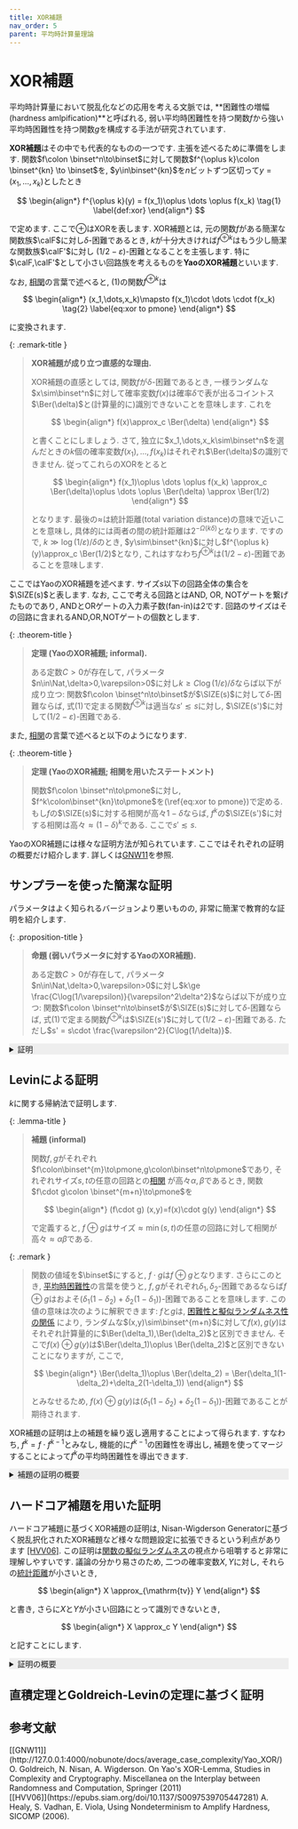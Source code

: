 ```yaml
---
title: XOR補題
nav_order: 5
parent: 平均時計算量理論
---
```

# XOR補題
平均時計算量において脱乱化などの応用を考える文脈では, **困難性の増幅 (hardness amlpification)**と呼ばれる, 弱い平均時困難性を持つ関数$f$から強い平均時困難性を持つ関数$g$を構成する手法が研究されています.

**XOR補題**はその中でも代表的なものの一つです.
主張を述べるために準備をします.
関数$f\colon \binset^n\to\binset$に対して関数$f^{\oplus k}\colon \binset^{kn} \to \binset$を, $y\in\binset^{kn}$を$n$ビットずつ区切って$y = (x_1,\dots,x_k)$としたとき

$$
  \begin{align*}
    f^{\oplus k}(y) = f(x_1)\oplus \dots \oplus f(x_k) \tag{1} \label{def:xor}
  \end{align*}
$$

で定めます.
ここで$\oplus$はXORを表します.
XOR補題とは, 元の関数$f$がある簡潔な関数族$\calF$に対し$\delta$-困難であるとき, $k$が十分大きければ$f^{\oplus k}$はもう少し簡潔な関数族$\calF'$に対し
$(1/2-\varepsilon)$-困難となることを主張します.
特に$\calF,\calF'$として小さい回路族を考えるものを**YaoのXOR補題**といいます.

なお, [相関]({{site.baseurl}}/docs/average_case_complexity/average_case_hardness#相関に基づく定義)の言葉で述べると, (1)の関数$f^{\oplus k}$は

$$
  \begin{align*}
    (x_1,\dots,x_k)\mapsto f(x_1)\cdot \dots \cdot f(x_k) \tag{2} \label{eq:xor to pmone}
  \end{align*}
$$

に変換されます.

{: .remark-title }
> **XOR補題が成り立つ直感的な理由.**
> 
> XOR補題の直感としては, 関数$f$が$\delta$-困難であるとき, 一様ランダムな$x\sim\binset^n$に対して確率変数$f(x)$は確率$\delta$で表が出るコイントス$\Ber(\delta)$と(計算量的に)識別できないことを意味します.
> これを
>
> $$
  \begin{align*}
    f(x)\approx_c \Ber(\delta)
  \end{align*}
> $$
> 
> と書くことにしましょう.
> さて, 独立に$x_1,\dots,x_k\sim\binset^n$を選んだときの$k$個の確率変数$f(x_1),\dots,f(x_k)$はそれぞれ$\Ber(\delta)$の識別できません.
> 従ってこれらのXORをとると
> 
> $$
  \begin{align*}
    f(x_1)\oplus \dots \oplus f(x_k) \approx_c \Ber(\delta)\oplus \dots \oplus \Ber(\delta) \approx \Ber(1/2)
  \end{align*}
> $$
> 
> となります. 最後の$\approx$は統計距離(total variation distance)の意味で近いことを意味し, 具体的には両者の間の統計距離は$2^{-\Omega(k\delta)}$となります.
> ですので, $k \gg \log(1/\varepsilon)/\delta$のとき, $y\sim\binset^{kn}$に対し$f^{\oplus k}(y)\approx_c \Ber(1/2)$となり, これはすなわち$f^{\oplus k}$は$(1/2-\varepsilon)$-困難であることを意味します.

ここではYaoのXOR補題を述べます.
サイズ$s$以下の回路全体の集合を$\SIZE(s)$と表します. なお, ここで考える回路とはAND, OR, NOTゲートを繋げたものであり, ANDとORゲートの入力素子数(fan-in)は2です.
回路のサイズはその回路に含まれるAND,OR,NOTゲートの個数とします.

{: .theorem-title }
> **定理 (YaoのXOR補題; informal).**
>
> ある定数$C>0$が存在して, パラメータ$n\in\Nat,\delta>0,\varepsilon>0$に対し$k\ge C\log(1/\varepsilon)/\delta$ならば以下が成り立つ:
> 関数$f\colon \binset^n\to\binset$が$\SIZE(s)$に対して$\delta$-困難ならば, 式(1)で定まる関数$f^{\oplus k}$は適当な$s'\lesssim s$に対し, $\SIZE(s')$に対して$(1/2-\varepsilon)$-困難である.

また, [相関]({{site.baseurl}}/docs/average_case_complexity/average_case_hardness#相関に基づく定義)の言葉で述べると以下のようになります.

{: .theorem-title }
> **定理 (YaoのXOR補題; 相関を用いたステートメント)**
>
> 関数$f\colon \binset^n\to\pmone$に対し, $f^k\colon\binset^{kn}\to\pmone$を(\ref{eq:xor to pmone})で定める.
> もし$f$の$\SIZE(s)$に対する相関が高々$1-\delta$ならば, $f^{k}$の$\SIZE(s')$に対する相関は高々$\approx (1-\delta)^k$である. ここで$s'\lesssim s$.

YaoのXOR補題には様々な証明方法が知られています.
ここではそれぞれの証明の概要だけ紹介します.
詳しくは[GNW11](#GNW11)を参照.

## サンプラーを使った簡潔な証明

パラメータはよく知られるバージョンより悪いものの, 非常に簡潔で教育的な証明を紹介します.

{: .proposition-title }
> **命題 (弱いパラメータに対するYaoのXOR補題).**
>
> ある定数$C>0$が存在して, パラメータ$n\in\Nat,\delta>0,\varepsilon>0$に対し$k\ge \frac{C\log(1/\varepsilon)}{\varepsilon^2\delta^2}$ならば以下が成り立つ:
> 関数$f\colon \binset^n\to\binset$が$\SIZE(s)$に対して$\delta$-困難ならば, 式(1)で定まる関数$f^{\oplus k}$は$\SIZE(s')$に対して$(1/2-\varepsilon)$-困難である. ただし$s' = s\cdot \frac{\varepsilon^2}{C\log(1/\delta)}$.

<details markdown="1" style="background-color: #eee;">
<summary style="display: list-item">証明</summary>
  対偶を証明します. すなわち, $f^{\oplus k}$が$\SIZE(s')$に対して$(1/2-\varepsilon)$-困難でないと仮定して, $f$が$\SIZE(s)$に対して$\delta$-困難でないことを示します.
  そのために, 次の性質を満たすオラクル回路$C^\calO$を構成します: オラクル$\calO$が

  $$
    \begin{align*}
      \Pr_{y\sim\binset^{kn}}[C(y) = f^{\oplus k}(y)] \ge \frac{1}{2} + \varepsilon
    \end{align*}
  $$

  を満たすときに$C^{\calO}$は

  $$
    \begin{align*}
      \Pr_{\substack{x\sim\binset^n\\ C^{\calO}}}[C(x) = f(x)] \ge 1-\delta
    \end{align*}
  $$
  
  を満たし, さらに$C^\calO$のサイズは(オラクルゲートのサイズを定数として)$O(kn\cdot \log(1/\delta)/\varepsilon^2)$となり, オラクルコールの回数は高々$O(\log(1/\delta)/\varepsilon^2)$となる.
  なお, ここではランダムな入力$x\sim\binset^n$と$C^\calO$の内部のランダムネスに関する確率を考えています.

  {: .corollary-title }
  > **オラクル回路$C^{\calO}$**
  > 
  > 入力: $f$のインスタンス$x\in\binset^n$, ランダムシード$r$, アドバイス$\alpha = \alpha(n,r)$
  >
  > 1. 各$t=1,\dots,T$ (ここで$T=O(\log(1/\delta)/\varepsilon^2)$)に対して以下を行う:
  >    1. ランダムシード$r$に基づいて一様ランダムに$(x_1,\dots,x_k)\sim\binset^{kn}$および$i\sim[k]$をサンプリングする.
  >    2. $y = (x_1,\dots,x_{i-1},x,x_{i+1},\dots,x_k)$とし, オラクルとアドバイスを用いて$b_t := \calO(y) + \sum_{j\ne i} f(x_j) \bmod 2 $を計算する. ここで, 各$f(x_j)$ ($j\ne i$) はランダムシード$r$と$n$に依存するため, アドバイス$\alpha$に含めておくことができます.
  > 2. $b_1,\dots,b_T$の中での多数決を出力する (多数決が存在しない場合は任意のビットを出力する).

  オラクル$\calO$としてサイズ$s'$の回路を用いたとき, 上記のオラクル回路はサイズ$s=O((kn+s')\log(1/\delta)/\varepsilon^2) = O(s'\log(1/\delta)/\varepsilon^2)$となります (ここでは$C$のサイズは入力長以上なので$s'\ge kn$).

  次に回路$C^\calO$が$f$を多くの入力上で計算することを示します.
  オラクル$\calO$がステップ1(b)で入力$y=(x_1,\dots,x_{i-1},x,x_{i+1},\dots,x_k)$に対して$f^{\oplus k}(y)$を正しく計算すると仮定します.
  するとステップ1(b)で計算される$b_t$は
  
  $$
    \begin{align*}
      b_t = f^{\oplus k}(y) + \sum_{j\ne i} f(x_j) \pmod 2 = f(x)
    \end{align*}
  $$
  
  となります.
  したがって, オラクル回路$C^\calO$は, ステップ1において半数以上の反復においてオラクル$\calO$インスタンス$y$で成功する場合に$f(x)$を出力します.

  一様ランダムな$x\sim\binset^n$とステップ1(b)で構成される$y$に対して, 確率変数の組$(x,y)$は [直積サンプラー]({{site.baseurl}}/docs/tools/sampler#direct-product-sampler-definition) です.
  従って, [直積サンプラーのサンプラー性]({{site.baseurl}}/docs/tools/sampler#direct-product-sampler)によってこの組は$(\delta/2,\varepsilon/2)$-サンプラーとなります.
  ここで, オラクル$\calO$に対し, 関数$S\colon\binset^{kn}\to\binset$を

  $$
    \begin{align*}
      S(y) = \begin{cases}
        1 & \text{if } \calO(y) = f^{\oplus k}(y), \\
        0 & \text{otherwise}
      \end{cases}
    \end{align*}
  $$
  
  とします. オラクル$\calO$の仮定より$\E_y[S(y)]\ge \frac{1}{2} + \varepsilon$です.
  一方で$(x,y)$のサンプラー性より

  $$
    \begin{align*}
      \Pr_{x\sim \binset^n} \qty[ \E[S(y)|x] \ge \frac{1+\varepsilon}{2} ] &\le 
      \Pr_{x\sim \binset^n} \qty[ \left|\E[S(y)|x] - \E[S(y)]\right| \ge \frac{\varepsilon}{2} ] \\
      &\le \frac{\delta}{2}
    \end{align*}
  $$
  
  を得ます. すなわち, $(1-\delta/2)$の割合の$x$に対して, $y$をランダムに生成したとき$S(y)=$となる確率が少なくとも$1/2+\varepsilon/2$だけあります. このような$x$を**good**であると呼びます.
  goodなインスタンス$x$に対して$C^\calO(x)$の挙動を考えましょう.
  ステップ$1(b)$で生成したランダムな$y$は, $x$がgoodであることから, $\Pr_y[S(y)=1|x]\ge \frac{1+\varepsilon}{2}$を満たします. 従って, $T=O(\log(1/\delta)/\varepsilon^2)$回の各反復$t$において, 確率$\frac{1+\varepsilon}{2}$で$b_t=f(x)$となります. したがって, $T$の仮定から, 多数決によって確率$1-\delta/2$で$C^\calO(x)$は$f(x)$を出力します.
  以上より, この回路$C^\calO$は

  $$
    \begin{align*}
      \Pr_{x\sim\binset^n,C^\calO}[C^\calO(x) = f(x)] &=\Pr_x[x\text{ is good}]\Pr_{C^{\calO}}[C^{\calO}(x) = f(x) | x \text{ is good}] \\
      &\ge (1-\delta/2)(1-\delta/2) = 1-\delta
    \end{align*}
  $$  

  となるため, $f$が$\SIZE(s)$に対して$\delta$-困難でないことが示されました.
</details>

## Levinによる証明

$k$に関する帰納法で証明します.

{: .lemma-title }
> **補題 (informal)**
>
> 関数$f,g$がそれぞれ$f\colon\binset^{m}\to\pmone,g\colon\binset^n\to\pmone$であり, それぞれサイズ$s,t$の任意の回路との[相関]({{site.baseurl}}/docs/average_case_complexity/average_case_hardness#相関に基づく定義) が高々$\alpha,\beta$であるとき, 関数$f\cdot g\colon \binset^{m+n}\to\pmone$を
> 
> $$
  \begin{align*}
    (f\cdot g) (x,y)=f(x)\cdot g(y)
  \end{align*}
> $$
>
> で定義すると, $f\oplus g$はサイズ$\approx \min(s,t)$の任意の回路に対して相関が高々$\approx \alpha\beta$である.

{: .remark }
> 関数の値域を$\binset$にすると, $f\cdot g$は$f\oplus g$となります.
> さらにこのとき, [平均時困難性]({{site.baseurl}}/docs/average_case_complexity/average_case_hardness)の言葉を使うと, $f,g$がそれぞれ$\delta_1,\delta_2$-困難であるならば$f\oplus g$はおよそ$(\delta_1(1-\delta_2)+\delta_2(1-\delta_1))$-困難であることを意味します.
> この値の意味は次のように解釈できます: $f$と$g$は, [困難性と擬似ランダムネス性の関係]({{site.baseurl}}/docs/average_case_complexity/function_pseudorandomness#関数の平均時困難性と擬似ランダム性) により, ランダムな$(x,y)\sim\binset^{m+n}$に対して$f(x),g(y)$はそれぞれ計算量的に$\Ber(\delta_1),\Ber(\delta_2)$と区別できません. そこで$f(x)\oplus g(y)$は$\Ber(\delta_1)\oplus \Ber(\delta_2)$と区別できないことになりますが, ここで,
> 
> $$
  \begin{align*}
    \Ber(\delta_1)\oplus \Ber(\delta_2) = \Ber(\delta_1(1-\delta_2)+\delta_2(1-\delta_1))
  \end{align*}
> $$
>
> とみなせるため, $f(x)\oplus g(y)$は$(\delta_1(1-\delta_2) + \delta_2(1-\delta_1))$-困難であることが期待されます.

XOR補題の証明は上の補題を繰り返し適用することによって得られます.
すなわち, $f^k = f\cdot f^{k-1}$とみなし, 機能的に$f^{k-1}$の困難性を導出し, 補題を使ってマージすることによって$f^k$の平均時困難性を導出できます.

<details markdown="1" style="background-color: #eee;">
<summary style="display: list-item">補題の証明の概要</summary>
  
  対偶を示します. $f\oplus g$があるサイズ$s$の回路$C$に対して相関が$\gamma$より大きいと仮定します.
  このとき,

  $$
    \begin{align*}
      \alpha\beta &\lesssim \E_{x,y}[C(x,y)\cdot f(x) \cdot g(y)] \\
      &= \E_{x}[f(x)\underbrace{\E_y[C(x,y)\cdot g(y)]}_{:=T(x)}]. \tag{3} \label{eq:fT cor}
    \end{align*}
  $$
  
  ここで$T(x)=\E_y[C(x,y)\cdot g(y)]$とします. このとき, 任意の$x\in\binset^m$に対して$\abs{T(x)}\le\beta$が成り立ちます.
  実際, ある$x\in\binset^m$に対して$T(x)>\beta$と仮定すると, このような$x$を固定したとき, 回路$y\mapsto C(x,y)$は$g$との相関が$T(x)>\beta$となります ($C$のサイズが$\min\set{s,t}\le t$であることに注意). また, $T(x)<-\beta$ならば出力をフリップすれば同様の回路が得られます. これは$g$の相関に関する仮定に違反します.
  したがって, $\abs{T(x)}\le\beta$が成り立ちます.

  このとき, 関数$h\colon x\mapsto \frac{T(x)}{\beta} \in [-1,1]$は式(\ref{eq:fT cor})より

  $$
    \begin{align*}
      \E_x[h(x)f(x)] \gtrsim \alpha\beta/\beta = \alpha
    \end{align*}
  $$
  
  となります. 従って, $h$は$f$との相関がある程度大きいため, $h$を使って$f$を近似する回路を構成することを考えていきます.
  関数$h$を計算するためには$T(x) = \E_y[C(x,y)g(y)]$を計算する必要があります.
  この関数は$y$の独立なコピー$y_1,\dots,y_\ell$を生成し, $g(y_1),\dots,g(y_\ell)$をアドバイスとして受け取り, $\frac{1}{\ell}\sum_i C(x,y_i)g(y_i)$を出力することによって高確率で近似できます.
  これにより, 関数$h$の($f$との相関をほぼ保存する精度の)近似値を計算することができます.
  なお, $h$の値域は$[-1,1]$となっていますが, 仮に出力値が$r\in[-1,1]$だった時は
  確率$\frac{1+r}{2}$で$+1$, 確率$\frac{1-r}{2}$で$-1$を出力する乱択回路を考えれば, 相関を損なわずに
  出力地を$\pmone$に変換することができます.
</details>

## ハードコア補題を用いた証明

ハードコア補題に基づくXOR補題の証明は, Nisan-Wigderson Generatorに基づく脱乱択化されたXOR補題など様々な問題設定に拡張できるという利点があります [[HVV06]](#HVV06).
この証明は[関数の擬似ランダムネス]({{site.baseurl}}/docs/average_case_complexity/function_pseudorandomness)の視点から咀嚼すると非常に理解しやすいです.
議論の分かり易さのため, 二つの確率変数$X,Y$に対し, それらの[統計距離]({{site.baseurl}}/docs/tools/statistical_distance)が小さいとき,

$$
  \begin{align*}
    X \approx_{\mathrm{tv}} Y
  \end{align*}
$$

と書き, さらに$X$と$Y$が小さい回路にとって識別できないとき,

$$
  \begin{align*}
    X \approx_c Y
  \end{align*}
$$

と記すことにします.

<details markdown="1" style="background-color: #eee;">
<summary style="display: list-item">証明の概要</summary>
  
[ハードコア補題]({{site.baseurl}}/docs/average_case_complexity/hardcore)は, 関数$f\colon\binset^n\to\binset$が$\SIZE(s)$に対して$\delta$-困難であるとき, **ハードコア集合**と呼ばれるある集合 $H \subseteq \binset^n$が存在して, $\abs{H}\gtrsim \delta 2^n$かつ$f$の$H$への制限$f\restr{H}\colon H\to\binset$が, 適当な$s'\lesssim s$を用いて$\SIZE(s')$に対し$(1/2-\varepsilon)$-困難であることを主張する定理です.
[擬似ランダムネスからの理解]({{site.baseurl}}/docs/average_case_complexity/hardcore#ハードコア補題)で述べたように, ハードコア集合$H$に対し, ランダム関数

$$
  \begin{align*}
    f_H(x) = \begin{cases}
      \Ber(1/2) & \text{if } x\in H, \\
      f(x) & \text{otherwise}
    \end{cases}
  \end{align*}
$$

と定義すると, $x\sim \binset^n$に対し, $(x,f(x))\approx_c (x,f_H(x))$が成り立ちます.
では, 式(\ref{def:xor})で定まる関数$f^{\oplus k}$および$f_H^{\oplus k}$を考えてみましょう.
後者の関数に対し$k$-wise XORを適用して定まる関数

$$
  \begin{align*}
    f_H^{\oplus k} (x_1,\dots,x_k) = f_H(x_1)\oplus \dots \oplus f_H(x_k)
  \end{align*}
$$

は, どれか一つの$x_i$が$x_i\in H$ならば, 出力値はランダムビット$\Ber(1/2)$となります.
入力$(x_1,\dots,x_k)$をランダムに選んだとき, この事象は確率$1-(1-\delta)^k$で起こります (ここでは簡単のため, $\abs{H}=\delta 2^n$とした).
すなわち, $f_H^{\oplus k}$は

$$
  \begin{align*}
    f_H^{\oplus k}(x_1,\dots,x_k) = \begin{cases}
      \Ber(1/2) & \text{with probability } 1-(1-\delta)^k, \\
      f^{\oplus k}(x_1,\dots,x_k) & \text{otherwise}
    \end{cases}
  \end{align*}
$$

となり, 特にランダムビット$\Ber(1/2)$との統計距離は$2^{-\Omega(k\delta)} $となるため, $k\gg\log(1/\varepsilon)/\delta$ならば

$$
  \begin{align*}
    (x_1,\dots,x_k,f_H^{\oplus k}(x_1,\dots,x_k)) \approx_{\mathrm{tv}} (x_1,\dots,x_k,\Ber(1/2)) \tag{4} \label{eq:f_H xor tv}
  \end{align*}
$$

が成り立ちます.

さて, XOR補題の対偶を示すために, $f^{\oplus x}$が$(1/2-\varepsilon)$-困難でないと仮定しましょう.
このとき, [平均時困難性と擬似ランダム性の等価性]({{site.baseurl}}/docs/average_case_complexity/function_pseudorandomness#関数の平均時困難性と擬似ランダム性)および式(\ref{eq:f_H xor tv})により,

$$
  \begin{align*}
    (x_1,\dots,x_k,f^{\oplus k}(x_1,\dots,x_k)) \not\approx_c (x_1,\dots,x_k,\Ber(1/2)) \approx_{\mathrm{tv}} (x_1,\dots,x_k,f_H^{\oplus k}(x_1,\dots,x_k))
  \end{align*}
$$

を満たし, 特にこれは


$$
  \begin{align*}
    (x_1,\dots,x_k,f^{\oplus k}(x_1,\dots,x_k))\quad\text{and}\quad (x_1,\dots,x_k,f_H^{\oplus k}(x_1,\dots,x_k)) \tag{5} \label{eq:f f_H xor distinguish}
  \end{align*}
$$

が成り立つことを意味します.
ここで, 各$i=0,1,\dots,k$に対して$\binset^{kn+1}$上の分布$H_i$を

$$
  \begin{align*}
    H_i = (x_1,\dots,x_k,f(x_1)\oplus \dots \oplus f(x_{i})\oplus f_H(x_{i+1}) \oplus \dots \oplus f_H(x_k))
  \end{align*}
$$

と定義しましょう. 特に(\ref{eq:f f_H xor distinguish})より, $H_0$と$H_k$は区別可能であることがわかります.
すなわち, ある小さい回路$C\colon\binset^{kn+1}\to\binset$が存在して

$$
  \begin{align*}
    \Omega(\varepsilon) &\le \Pr_{z\sim H_0}[C(z)=1] - \Pr_{z\sim H_k}[C(z)=1] \\
    &\le \sum_{i=0}^{k} \Pr_{z\sim H_i}[C(z)=1] - \Pr_{z\sim H_{i+1}}[C(z)=1]
  \end{align*}
$$

となるため, ある$i\in\set{0,1,\dots,k-1}$が存在して

$$
  \begin{align*}
    \Pr_{z\sim H_i,f_H}[C(z)=1] - \Pr_{z\sim H_{i+1},f_H}[C(z)=1] \ge \Omega(\varepsilon/k)
  \end{align*}
$$

が成り立ちます. なお, 上記の確率には入力$z$の他に, $f_H$のランダムネスも考えます.
ここで, 分布$H_i$と$H_{i+1}$の中身は一つの成分だけ異なっています:

$$
  \begin{align*}
    &(x_1,\dots,x_k,f(x_1)\oplus \dots \oplus f(x_{i})\oplus \textcolor{red}{f_H(x_{i+1})} \oplus \dots \oplus f_H(x_k)) \\
    &(x_1,\dots,x_k,f(x_1)\oplus \dots \oplus f(x_{i})\oplus \textcolor{red}{f(x_{i+1})} \oplus \dots \oplus f_H(x_k)).
  \end{align*}
$$

そこで, $x_{i+1}$以外の全ての$x_j$と$f(x_j)$ ($j\ne i+1$), および$f_H$のランダムネスを適当に固定して回路$C$に与えてを走らせると
$(x_{i+1},f(x_{i+1})) \not\approx_c (x_{i+1},f_H(x_{i+1}))$となります. $x_{i+1}$を$x$に書き換えると, ある小さい回路$C'$が存在して

$$
  \begin{align*}
    \Pr_{x\sim \binset^n}[C'(x,f(x))=1] - \Pr_{x\sim \binset^n}[C'(x,f_H(x))=1] \ge \Omega(\varepsilon/k)
  \end{align*}
$$

が成り立ちます.
この式の左辺を考えます.
全ての$x\not\in H$に対して$f(x)=f_H(x)$なので左辺に寄与せず, $x\in H$のときは$f_H(x)=\Ber(1/2)$なので,

$$
  \begin{align*}
    \Pr_{x\sim H}[C'(x,f(x))=1] - \Pr_{x\sim H}[C'(x,\Ber(1/2))=1] \ge \Omega(\varepsilon/k)
  \end{align*}
$$

となります. ここで[Yaoのnext-bit predictor]({{site.baseurl}}/docs/average_case_complexity/function_pseudorandomness#prop:yao-next-bit-predictor)より, $H$上で$f$をある程度のアドバンテージで計算する小さい回路$C''$, すなわち

$$
  \begin{align*}
    \Pr_{x\sim H}[C''(x)=f(x)] \ge \frac{1}{2}+\Omega(\varepsilon/k)
  \end{align*}
$$

が存在します. これはハードコア補題に反するため, $f^{\oplus k}$が$(1/2-\varepsilon)$-困難であることが示されました.

</details>

## 直積定理とGoldreich-Levinの定理に基づく証明

## 参考文献

<div id="GNW11" markdown="1">
[[GNW11]](http://127.0.0.1:4000/nobunote/docs/average_case_complexity/Yao_XOR/) O. Goldreich, N. Nisan, A. Wigderson. On Yao's XOR-Lemma, Studies in Complexity and Cryptography. Miscellanea on the Interplay between Randomness and Computation, Springer (2011)
</div>
<div id="HVV06" markdown="1">
[[HVV06]](https://epubs.siam.org/doi/10.1137/S0097539705447281) A. Healy, S. Vadhan, E. Viola, Using Nondeterminism to Amplify Hardness, SICOMP (2006).
</div>